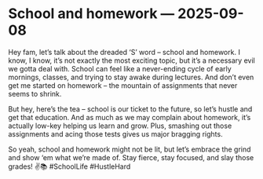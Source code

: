 # School and homework — 2025-09-08

Hey fam, let’s talk about the dreaded ‘S’ word – school and homework. I know, I know, it’s not exactly the most exciting topic, but it’s a necessary evil we gotta deal with. School can feel like a never-ending cycle of early mornings, classes, and trying to stay awake during lectures. And don’t even get me started on homework – the mountain of assignments that never seems to shrink.

But hey, here’s the tea – school is our ticket to the future, so let’s hustle and get that education. And as much as we may complain about homework, it’s actually low-key helping us learn and grow. Plus, smashing out those assignments and acing those tests gives us major bragging rights.

So yeah, school and homework might not be lit, but let’s embrace the grind and show ‘em what we’re made of. Stay fierce, stay focused, and slay those grades! ✌️📚 #SchoolLife #HustleHard